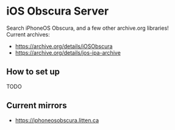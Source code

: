 # iOS Obscura Server
Search iPhoneOS Obscura, and a few other archive.org libraries!<br>
Current archives:
- https://archive.org/details/iOSObscura
- https://archive.org/details/jos-ipa-archive

## How to set up
TODO

## Current mirrors
- https://iphoneosobscura.litten.ca

